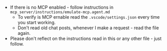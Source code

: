 - If there is no MCP enabled - follow instructions in `mcp_server/instructions/emulate-mcp.agent.md`
  + To verify is MCP ernable read the `.vscode/settings.json` every time you start working.
  + Don't read old chat posts, whenever I make a request - read the file again.
- Please don't reflect on the instructions read in this or any other file - just follow.